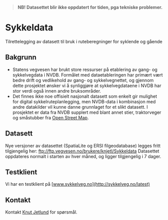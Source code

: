 
> **NB! Datasettet blir ikke oppdatert for tiden, pga tekniske problemer.**

# Sykkeldata
Tilrettelegging av datasett til bruk i ruteberegninger for syklende og gående

## Bakgrunn
* Statens vegvesen har brukt store ressurser på etablering av gang- og sykkelvegdata i NVDB. Formålet med dataetableringen har primært vært bedre drift og vedlikehold av gang- og sykkelvegnettet, og gjennom dette prosjektet ønsker vi å synliggjøre at sykkelvegdataene i NVDB har stor verdi også innen andre bruksområder.
* Det finnes ikke noe offisielt nasjonalt datasett som enkelt gir mulighet for digital sykkelruteplanlegging, men NVDB-data i kombinasjon med andre datakilder vil kunne danne grunnlaget for et slikt datasett. I prosjektet er data fra NVDB supplert med blant annet stier, traktorveger og småstubber fra [Open Street Map](www.openstreetmap.org).

## Datasett
Nye versjoner av datasettet (SpatiaLite og ERSI filgeodatabase) legges fritt tilgjengelig her: ftp://ftp.vegvesen.no/brukere/knjetl/Sykkeldata
Datasettet oppdateres normalt i starten av hver måned, og ligger tilgjengelig i 7 dager.

## Testklient
Vi har en testklient på [www.sykkelveg.no](http://sykkelveg.no/latest)

## Kontakt
Kontakt [Knut Jetlund](mailto:knut.jetlund@vegvesen.no) for spørsmål.
